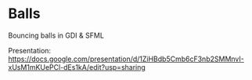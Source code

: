 # Balls
Bouncing balls in GDI & SFML

Presentation: <br>
https://docs.google.com/presentation/d/1ZiHBdb5Cmb6cF3nb2SMMnvI-xUsM1mKUePCl-dEs1kA/edit?usp=sharing
